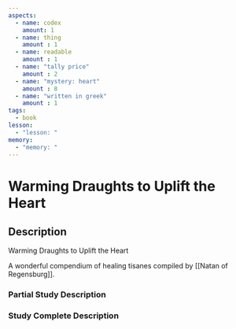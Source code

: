 ```yaml
---
aspects: 
  - name: codex
    amount: 1
  - name: thing
    amount : 1
  - name: readable
    amount : 1
  - name: "tally price"
    amount : 2
  - name: "mystery: heart"
    amount : 8
  - name: "written in greek"
    amount : 1
tags:
  - book
lesson:
  - "lesson: "
memory:
  - "memory: "
---
```


# Warming Draughts to Uplift the Heart

## Description
Warming Draughts to Uplift the Heart

A wonderful compendium of healing tisanes compiled by [[Natan of Regensburg]].
### Partial Study Description

### Study Complete Description
